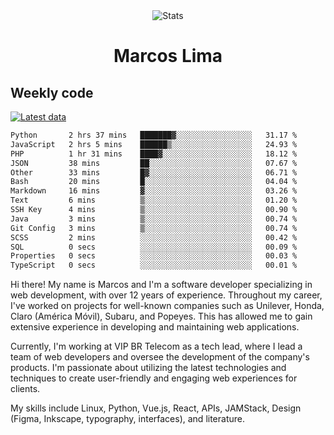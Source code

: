 <div align="center">
  <img src="https://user-images.githubusercontent.com/958723/207206099-04913a11-e77d-4b52-a9d3-5d702839508b.png" alt="Stats" />
  <h1>Marcos Lima</h1>
</div>

## Weekly code

[![Latest data](https://github.com/skvggor/skvggor/actions/workflows/main.yml/badge.svg)](https://github.com/skvggor/skvggor/actions/workflows/main.yml)

<!--START_SECTION:waka-->

```txt
Python       2 hrs 37 mins   ███████▓░░░░░░░░░░░░░░░░░   31.17 %
JavaScript   2 hrs 5 mins    ██████▒░░░░░░░░░░░░░░░░░░   24.93 %
PHP          1 hr 31 mins    ████▓░░░░░░░░░░░░░░░░░░░░   18.12 %
JSON         38 mins         ██░░░░░░░░░░░░░░░░░░░░░░░   07.67 %
Other        33 mins         █▓░░░░░░░░░░░░░░░░░░░░░░░   06.71 %
Bash         20 mins         █░░░░░░░░░░░░░░░░░░░░░░░░   04.04 %
Markdown     16 mins         ▓░░░░░░░░░░░░░░░░░░░░░░░░   03.26 %
Text         6 mins          ▒░░░░░░░░░░░░░░░░░░░░░░░░   01.20 %
SSH Key      4 mins          ▒░░░░░░░░░░░░░░░░░░░░░░░░   00.90 %
Java         3 mins          ▒░░░░░░░░░░░░░░░░░░░░░░░░   00.74 %
Git Config   3 mins          ▒░░░░░░░░░░░░░░░░░░░░░░░░   00.74 %
SCSS         2 mins          ░░░░░░░░░░░░░░░░░░░░░░░░░   00.42 %
SQL          0 secs          ░░░░░░░░░░░░░░░░░░░░░░░░░   00.09 %
Properties   0 secs          ░░░░░░░░░░░░░░░░░░░░░░░░░   00.03 %
TypeScript   0 secs          ░░░░░░░░░░░░░░░░░░░░░░░░░   00.01 %
```

<!--END_SECTION:waka-->

  <p>Hi there! My name is Marcos and I'm a software developer specializing in web development, with over 12 years of experience. Throughout my career, I've worked on projects for well-known companies such as Unilever, Honda, Claro (América Móvil), Subaru, and Popeyes. This has allowed me to gain extensive experience in developing and maintaining web applications.</p>
  
  <p>Currently, I'm working at VIP BR Telecom as a tech lead, where I lead a team of web developers and oversee the development of the company's products. I'm passionate about utilizing the latest technologies and techniques to create user-friendly and engaging web experiences for clients.</p>
  
  <p>My skills include Linux, Python, Vue.js, React, APIs, JAMStack, Design (Figma, Inkscape, typography, interfaces), and literature.</p>
<!-- </details> -->

<!-- <div align="center">
  <h2>🤖 Recent Code Activity</h2>
  <img width="500" src="https://github-readme-stats.vercel.app/api/wakatime?username=skvggor&hide_title=true&layout=compact&theme=transparent" alt="Wakatime Stats" />
</div>

<br>

<div align="center">
  <h2>📈 GitHub Stats</h2>
  <img width="500" src="https://github-readme-stats.vercel.app/api?username=skvggor&show_icons=true&theme=transparent&hide_title=true&count_private=true" alt="GitHub Stats" />
</div>
 -->
